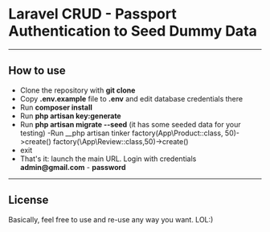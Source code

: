 # Laravel CRUD - Passport Authentication to Seed Dummy Data

- - - - -

## How to use

- Clone the repository with __git clone__
- Copy __.env.example__ file to __.env__ and edit database credentials there
- Run __composer install__
- Run __php artisan key:generate__
- Run __php artisan migrate --seed__ (it has some seeded data for your testing)
-Run __php artisan tinker
factory(App\Product::class, 50)->create()
factory(\App\Review::class,50)->create()
- exit
- That's it: launch the main URL. Login with credentials __admin@gmail.com__ - __password__


- - - - -

## License

Basically, feel free to use and re-use any way you want. LOL:)


